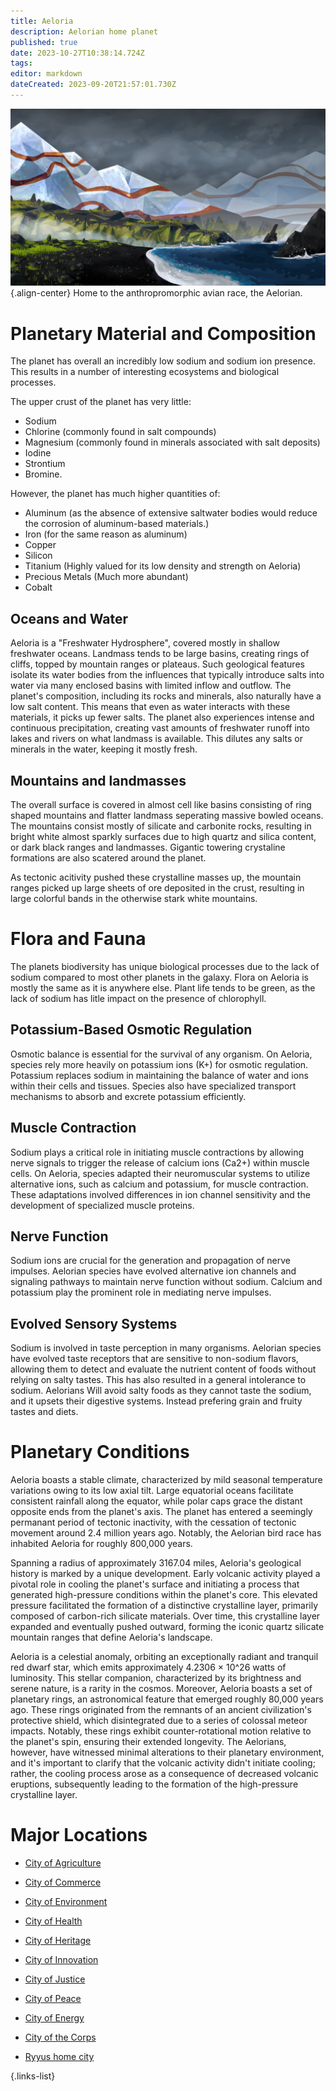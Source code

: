 ```yaml
---
title: Aeloria
description: Aelorian home planet
published: true
date: 2023-10-27T10:38:14.724Z
tags: 
editor: markdown
dateCreated: 2023-09-20T21:57:01.730Z
---
```



![aelorian_landscape.webp](/reference/aeloria/aelorian_landscape.webp){.align-center}
Home to the anthropromorphic avian race, the Aelorian.
# Planetary Material and Composition
The planet has overall an incredibly low sodium and sodium ion presence. This results in a number of interesting ecosystems and biological processes. 

The upper crust of the planet has very little:
- Sodium
- Chlorine (commonly found in salt compounds)
- Magnesium (commonly found in minerals associated with salt deposits)
- Iodine
- Strontium
- Bromine.

However, the planet has much higher quantities of:
- Aluminum (as the absence of extensive saltwater bodies would reduce the corrosion of aluminum-based materials.)
- Iron (for the same reason as aluminum)
- Copper
- Silicon
- Titanium (Highly valued for its low density and strength on Aeloria)
- Precious Metals (Much more abundant)
- Cobalt

## Oceans and Water
 Aeloria is a "Freshwater Hydrosphere", covered mostly in shallow freshwater oceans. Landmass tends to be large basins, creating rings of cliffs, topped by mountain ranges or plateaus. Such geological features isolate its water bodies from the influences that typically introduce salts into water via many enclosed basins with limited inflow and outflow. The planet's composition, including its rocks and minerals, also naturally have a low salt content. This means that even as water interacts with these materials, it picks up fewer salts. The planet also experiences intense and continuous precipitation, creating vast amounts of freshwater runoff into lakes and rivers on what landmass is available. This dilutes any salts or minerals in the water, keeping it mostly fresh.
 
## Mountains and landmasses
The overall surface is covered in almost cell like basins consisting of ring shaped mountains and flatter landmass seperating massive bowled oceans. The mountains consist mostly of silicate and carbonite rocks, resulting in bright white almost sparkly surfaces due to high quartz and silica content, or dark black ranges and landmasses. Gigantic towering crystaline formations are also scatered around the planet.

As tectonic acitivity pushed these crystalline masses up, the mountain ranges picked up large sheets of ore deposited in the crust, resulting in large colorful bands in the otherwise stark white mountains.

# Flora and Fauna
The planets biodiversity has unique biological processes due to the lack of sodium compared to most other planets in the galaxy. Flora on Aeloria is mostly the same as it is anywhere else. Plant life tends to be green, as the lack of sodium has litle impact on the presence of chlorophyll.

## Potassium-Based Osmotic Regulation
Osmotic balance is essential for the survival of any organism. On Aeloria, species rely more heavily on potassium ions (K+) for osmotic regulation. Potassium replaces sodium in maintaining the balance of water and ions within their cells and tissues. Species also have specialized transport mechanisms to absorb and excrete potassium efficiently.

## Muscle Contraction
Sodium plays a critical role in initiating muscle contractions by allowing nerve signals to trigger the release of calcium ions (Ca2+) within muscle cells. On Aeloria, species adapted their neuromuscular systems to utilize alternative ions, such as calcium and potassium, for muscle contraction. These adaptations involved differences in ion channel sensitivity and the development of specialized muscle proteins.

## Nerve Function
Sodium ions are crucial for the generation and propagation of nerve impulses. Aelorian species have evolved alternative ion channels and signaling pathways to maintain nerve function without sodium. Calcium and potassium play the prominent role in mediating nerve impulses.

## Evolved Sensory Systems
Sodium is involved in taste perception in many organisms. Aelorian species have evolved taste receptors that are sensitive to non-sodium flavors, allowing them to detect and evaluate the nutrient content of foods without relying on salty tastes. This has also resulted in a general intolerance to sodium. Aelorians Will avoid salty foods as they cannot taste the sodium, and it upsets their digestive systems. Instead prefering grain and fruity tastes and diets.

# Planetary Conditions

Aeloria boasts a stable climate, characterized by mild seasonal temperature variations owing to its low axial tilt. Large equatorial oceans facilitate consistent rainfall along the equator, while polar caps grace the distant opposite ends from the planet's axis. The planet has entered a seemingly permanant period of tectonic inactivity, with the cessation of tectonic movement around 2.4 million years ago. Notably, the Aelorian bird race has inhabited Aeloria for roughly 800,000 years.

Spanning a radius of approximately 3167.04 miles, Aeloria's geological history is marked by a unique development. Early volcanic activity played a pivotal role in cooling the planet's surface and initiating a process that generated high-pressure conditions within the planet's core. This elevated pressure facilitated the formation of a distinctive crystalline layer, primarily composed of carbon-rich silicate materials. Over time, this crystalline layer expanded and eventually pushed outward, forming the iconic quartz silicate mountain ranges that define Aeloria's landscape.

Aeloria is a celestial anomaly, orbiting an exceptionally radiant and tranquil red dwarf star, which emits approximately 4.2306 × 10^26 watts of luminosity. This stellar companion, characterized by its brightness and serene nature, is a rarity in the cosmos. Moreover, Aeloria boasts a set of planetary rings, an astronomical feature that emerged roughly 80,000 years ago. These rings originated from the remnants of an ancient civilization's protective shield, which disintegrated due to a series of colossal meteor impacts. Notably, these rings exhibit counter-rotational motion relative to the planet's spin, ensuring their extended longevity. The Aelorians, however, have witnessed minimal alterations to their planetary environment, and it's important to clarify that the volcanic activity didn't initiate cooling; rather, the cooling process arose as a consequence of decreased volcanic eruptions, subsequently leading to the formation of the high-pressure crystalline layer.

# Major Locations
- [City of Agriculture](/reference/location/aeloria/agriculture)
- [City of Commerce](/reference/location/aeloria/commerce)
- [City of Environment](/reference/location/aeloria/environment)
- [City of Health](/reference/location/aeloria/health)
- [City of Heritage](/reference/location/aeloria/heritage)
- [City of Innovation](/reference/location/aeloria/innovation)
- [City of Justice](/reference/location/aeloria/justice)
- [City of Peace](/reference/location/aeloria/peace)

- [City of Energy](/reference/location/aeloria/energy)
- [City of the Corps](/reference/location/aeloria/corps)
- [Ryyus home city](/reference/location/aeloria/)

{.links-list}
